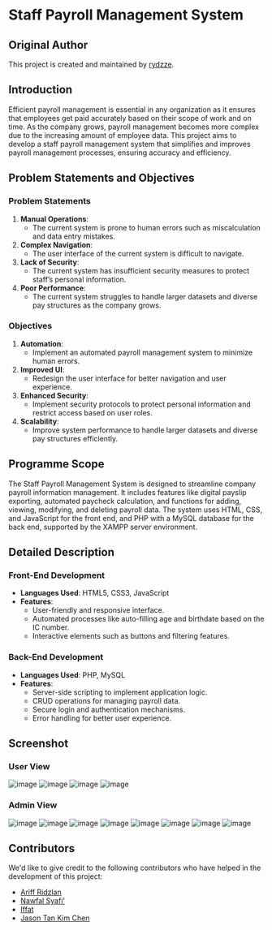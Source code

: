 # Staff Payroll Management System

## Original Author

This project is created and maintained by [rydzze](https://github.com/rydzze).

## Introduction
Efficient payroll management is essential in any organization as it ensures that employees get paid accurately based on their scope of work and on time. As the company grows, payroll management becomes more complex due to the increasing amount of employee data. This project aims to develop a staff payroll management system that simplifies and improves payroll management processes, ensuring accuracy and efficiency.

## Problem Statements and Objectives

### Problem Statements
1. **Manual Operations**:
   - The current system is prone to human errors such as miscalculation and data entry mistakes.
2. **Complex Navigation**:
   - The user interface of the current system is difficult to navigate.
3. **Lack of Security**:
   - The current system has insufficient security measures to protect staff’s personal information.
4. **Poor Performance**:
   - The current system struggles to handle larger datasets and diverse pay structures as the company grows.

### Objectives
1. **Automation**:
   - Implement an automated payroll management system to minimize human errors.
2. **Improved UI**:
   - Redesign the user interface for better navigation and user experience.
3. **Enhanced Security**:
   - Implement security protocols to protect personal information and restrict access based on user roles.
4. **Scalability**:
   - Improve system performance to handle larger datasets and diverse pay structures efficiently.

## Programme Scope

The Staff Payroll Management System is designed to streamline company payroll information management. It includes features like digital payslip exporting, automated paycheck calculation, and functions for adding, viewing, modifying, and deleting payroll data. The system uses HTML, CSS, and JavaScript for the front end, and PHP with a MySQL database for the back end, supported by the XAMPP server environment.

## Detailed Description

### Front-End Development
- **Languages Used**: HTML5, CSS3, JavaScript
- **Features**: 
  - User-friendly and responsive interface.
  - Automated processes like auto-filling age and birthdate based on the IC number.
  - Interactive elements such as buttons and filtering features.

### Back-End Development
- **Languages Used**: PHP, MySQL
- **Features**:
  - Server-side scripting to implement application logic.
  - CRUD operations for managing payroll data.
  - Secure login and authentication mechanisms.
  - Error handling for better user experience.

## Screenshot

### **User View**
![image](https://github.com/rydzze/Staff-Payroll-Management-System-WEB/assets/86187059/141cca68-97cc-4b20-b36a-0db840428077)
![image](https://github.com/rydzze/Staff-Payroll-Management-System-WEB/assets/86187059/f777209c-cd7c-422a-b449-f61234af145c)
![image](https://github.com/rydzze/Staff-Payroll-Management-System-WEB/assets/86187059/da0cf4ee-99df-48d4-a9c5-596c5093ee8f)
![image](https://github.com/rydzze/Staff-Payroll-Management-System-WEB/assets/86187059/f5dcbe19-935a-433c-8638-d1860f20684c)

### **Admin View**
![image](https://github.com/rydzze/Staff-Payroll-Management-System-WEB/assets/86187059/8e5fc52b-1083-4064-8a29-662d578d3512)
![image](https://github.com/rydzze/Staff-Payroll-Management-System-WEB/assets/86187059/7e15e18c-7f61-4996-8b97-8e9dcf78964f)
![image](https://github.com/rydzze/Staff-Payroll-Management-System-WEB/assets/86187059/096fffb5-8e09-42a9-ad1d-6c5a51c66f69)
![image](https://github.com/rydzze/Staff-Payroll-Management-System-WEB/assets/86187059/cdeeadcf-4079-4ab6-a71f-2ccda48c43ab)
![image](https://github.com/rydzze/Staff-Payroll-Management-System-WEB/assets/86187059/ac97339d-bd4f-4c4e-b84f-c325f8f38353)
![image](https://github.com/rydzze/Staff-Payroll-Management-System-WEB/assets/86187059/fd8c635f-30a8-441a-bb40-d2b3585d39a7)
![image](https://github.com/rydzze/Staff-Payroll-Management-System-WEB/assets/86187059/52b4061c-b02b-4913-8374-ef32d07b5bc3)
![image](https://github.com/rydzze/Staff-Payroll-Management-System-WEB/assets/86187059/3180f6b7-e8b5-4f90-9541-a987c43089d3)

## Contributors

We'd like to give credit to the following contributors who have helped in the development of this project:

- [Ariff Ridzlan](https://github.com/rydzze)
- [Nawfal Syafi'](https://github.com/Blackthorn23)
- [Iffat](https://github.com/iffathanafiah)
- [Jason Tan Kim Chen](https://github.com/Xiaocu2024)
